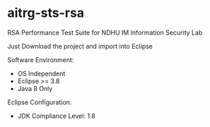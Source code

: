 # aitrg-sts-rsa
RSA Performance Test Suite for NDHU IM Information Security Lab

Just Download the project and import into Eclipse

Software Environment:
  - OS Independent
  - Eclipse >= 3.8
  - Java 8 Only

Eclipse Configuration:
  - JDK Compliance Level: 1.8
